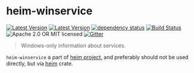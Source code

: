 # heim-winservice

[![Latest Version](https://img.shields.io/crates/v/heim-winservice.svg)](https://crates.io/crates/heim-winservice)
[![Latest Version](https://docs.rs/heim-winservice/badge.svg)](https://docs.rs/heim-winservice)
[![dependency status](https://deps.rs/crate/heim-winservice/0.0.2/status.svg)](https://deps.rs/crate/heim-winservice/0.0.2)
[![Build Status](https://dev.azure.com/heim-rs/heim/_apis/build/status/heim-rs.heim?branchName=master)](https://dev.azure.com/heim-rs/heim/_build/latest?definitionId=1&branchName=master)
![Apache 2.0 OR MIT licensed](https://img.shields.io/badge/license-Apache2.0%2FMIT-blue.svg)
[![Gitter](https://badges.gitter.im/heim-rs/heim.svg)](https://gitter.im/heim-rs/heim)

> Windows-only information about services.

`heim-winservice` a part of [heim project](https://github.com/heim-rs),
and preferably should not be used directly,
but via [heim](https://crates.io/crates/heim) crate.
